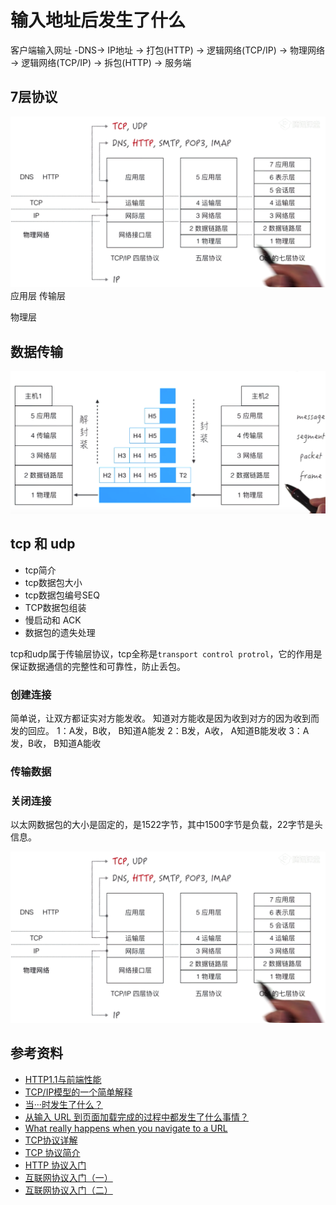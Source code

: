 # 输入地址后发生了什么

客户端输入网址 -DNS-> IP地址 -> 打包(HTTP) -> 逻辑网络(TCP/IP) -> 物理网络 -> 逻辑网络(TCP/IP) -> 拆包(HTTP) -> 服务端

## 7层协议
![7层协议](img/xieyi.png)
应用层
传输层

物理层

## 数据传输
![数据传输](img/trans.png)

## tcp 和 udp

- tcp简介
- tcp数据包大小
- tcp数据包编号SEQ
- TCP数据包组装
- 慢启动和 ACK
- 数据包的遗失处理

tcp和udp属于传输层协议，tcp全称是`transport control protrol`，它的作用是保证数据通信的完整性和可靠性，防止丢包。

### 创建连接

简单说，让双方都证实对方能发收。 知道对方能收是因为收到对方的因为收到而发的回应。
1：A发，B收， B知道A能发
2：B发，A收， A知道B能发收
3：A发，B收， B知道A能收

### 传输数据

### 关闭连接

以太网数据包的大小是固定的，是1522字节，其中1500字节是负载，22字节是头信息。


![tcp](img/xieyi.png)

## 参考资料

- [HTTP1.1与前端性能](http://imweb.io/topic/554c5879718ba1240cc1dd8a)
- [TCP/IP模型的一个简单解释](http://www.ruanyifeng.com/blog/2009/03/tcp-ip_model.html)
- [当···时发生了什么？](https://github.com/skyline75489/what-happens-when-zh_CN#g)
- [从输入 URL 到页面加载完成的过程中都发生了什么事情？](http://fex.baidu.com/blog/2014/05/what-happen/)
- [What really happens when you navigate to a URL](http://igoro.com/archive/what-really-happens-when-you-navigate-to-a-url/)
- [TCP协议详解](https://www.jianshu.com/p/ef892323e68f)
- [TCP 协议简介](http://www.ruanyifeng.com/blog/2017/06/tcp-protocol.html)
- [HTTP 协议入门](http://www.ruanyifeng.com/blog/2016/08/http.html)
- [互联网协议入门（一）](http://www.ruanyifeng.com/blog/2012/05/internet_protocol_suite_part_i.html)
- [互联网协议入门（二）](http://www.ruanyifeng.com/blog/2012/06/internet_protocol_suite_part_ii.html)